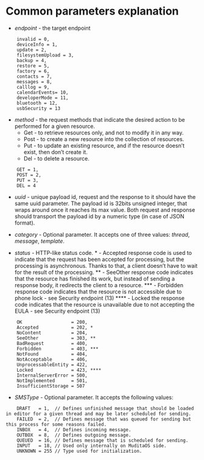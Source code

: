 # Common parameters explanation

- *endpoint* - the target endpoint
```
    invalid = 0,
    deviceInfo = 1,
    update = 2, 
    filesystemUpload = 3,
    backup = 4,
    restore = 5,
    factory = 6,
    contacts = 7,
    messages = 8,
    calllog = 9,
    calendarEvents= 10,
    developerMode = 11,
    bluetooth = 12,
    usbSecurity = 13
```

- *method* - the request methods that indicate the desired action to be performed for a given resource.
  - Get - to retrieve resources only, and not to modify it in any way.
  - Post - to create a new resource into the collection of resources.
  - Put - to update an existing resource, and if the resource doesn’t exist, then don’t create it.
  - Del - to delete a resource.

```
    GET = 1,
    POST = 2,
    PUT = 3,
    DEL = 4
```

- *uuid* - unique payload id, request and the response to it should have the same uuid parameter.
The payload id is 32bits unsigned integer, that wraps around once it reaches its max value.
Both request and response should transport the payload id by a numeric type (in case of JSON format).

- *category* - Optional parameter. It accepts one of three values: *thread*, *message*, *template*.

- *status* - HTTP-like status code.
\* - Accepted response code is used to indicate that the request has been accepted for processing, but the processing is asynchronous. Thanks to that, a client doesn’t have to wait for the result of the processing.
** - SeeOther response code indicates that the resource has finished its work, but instead of sending a response body, it redirects the client to a resource.
*** - Forbidden response code indicates that the resource is not accessible due to phone lock - see Security endpoint (13) 
**** - Locked the response code indicates that the resource is unavailable due to not accepting the EULA - see Security endpoint (13)
```
    OK                  = 200,
    Accepted            = 202, *
    NoContent           = 204,
    SeeOther            = 303, **
    BadRequest          = 400,
    Forbidden           = 403, ***
    NotFound            = 404,
    NotAcceptable       = 406,
    UnprocessableEntity = 422,
    Locked              = 423, ****
    InternalServerError = 500,
    NotImplemented      = 501,
    InsufficientStorage = 507
```

- *SMSType* - Optional parameter. It accepts the following values:
```
    DRAFT   = 1,  // Defines unfinished message that should be loaded in editor for a given thread and may be later scheduled for sending.
    FAILED  = 2,  // Defines message that was queued for sending but this process for some reasons failed.
    INBOX   = 4,  // Defines incoming message.
    OUTBOX  = 8,  // Defines outgoing message.
    QUEUED  = 16, // Defines message that is scheduled for sending.
    INPUT   = 18, // Used only internally on MuditaOS side.
    UNKNOWN = 255 // Type used for initialization.
```
 